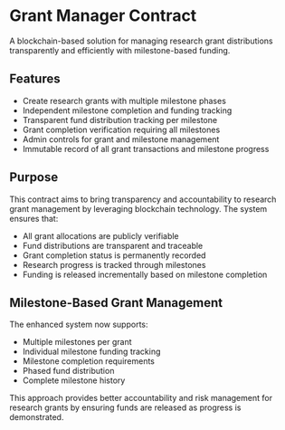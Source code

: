 # Grant Manager Contract

A blockchain-based solution for managing research grant distributions transparently and efficiently with milestone-based funding.

## Features
- Create research grants with multiple milestone phases
- Independent milestone completion and funding tracking
- Transparent fund distribution tracking per milestone
- Grant completion verification requiring all milestones
- Admin controls for grant and milestone management
- Immutable record of all grant transactions and milestone progress

## Purpose
This contract aims to bring transparency and accountability to research grant management by leveraging blockchain technology.
The system ensures that:
- All grant allocations are publicly verifiable
- Fund distributions are transparent and traceable
- Grant completion status is permanently recorded
- Research progress is tracked through milestones
- Funding is released incrementally based on milestone completion

## Milestone-Based Grant Management
The enhanced system now supports:
- Multiple milestones per grant
- Individual milestone funding tracking
- Milestone completion requirements
- Phased fund distribution
- Complete milestone history

This approach provides better accountability and risk management for research grants by ensuring funds are released as progress is demonstrated.
